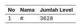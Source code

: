 | No | Nama            | Jumlah Level |
|----|-----------------|--------------|
| 1  | #    |    3628        |
